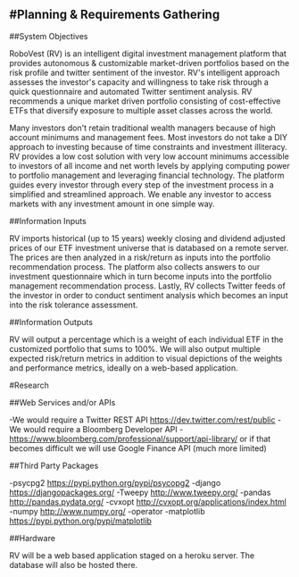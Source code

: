 #Planning & Requirements Gathering
---

##System Objectives

RoboVest (RV) is an intelligent digital investment management platform that provides autonomous & customizable market-driven portfolios based on the risk profile and twitter sentiment of the investor.  RV's intelligent approach assesses the investor's capacity and willingness to take risk through a quick questionnaire and automated Twitter sentiment analysis. RV recommends a unique market driven portfolio consisting of cost-effective ETFs that diversify exposure to multiple asset classes across the world.

Many investors don't retain traditional wealth managers because of high account minimums and management fees. Most investors do not take a DIY approach to investing because of time constraints and investment illiteracy. RV provides a low cost solution with very low account minimums accessible to investors of all income and net worth levels by applying computing power to portfolio management and leveraging financial technology. The platform guides every investor through every step of the investment process in a simplified and streamlined approach. We enable any investor to access markets with any investment amount in one simple way.

##Information Inputs

RV imports historical (up to 15 years) weekly closing and dividend adjusted prices of our ETF investment universe that is databased on a remote server. The prices are then analyzed in a risk/return as inputs into the portfolio recommendation process. The platform also collects answers to our investment questionnaire which in turn become inputs into the portfolio management recommendation process. Lastly, RV collects Twitter feeds of the investor in order to conduct sentiment analysis which becomes an input into the risk tolerance assessment.

##Information Outputs

RV will output a percentage which is a weight of each individual ETF in the customized portfolio that sums to 100%.  We will also output multiple expected risk/return metrics in addition to visual depictions of the weights and performance metrics, ideally on a web-based application.

#Research

##Web Services and/or APIs

-We would require a Twitter REST API https://dev.twitter.com/rest/public
-We would require a Bloomberg Developer API -https://www.bloomberg.com/professional/support/api-library/ or if that becomes difficult we will use Google Finance API (much more limited)

##Third Party Packages

-psycpg2 https://pypi.python.org/pypi/psycopg2
-django  https://djangopackages.org/
-Tweepy  http://www.tweepy.org/
-pandas  http://pandas.pydata.org/
-cvxopt http://cvxopt.org/applications/index.html
-numpy http://www.numpy.org/
-operator
-matplotlib https://pypi.python.org/pypi/matplotlib

##Hardware

RV will be a web based application staged on a heroku server.  The database will also be hosted there.
